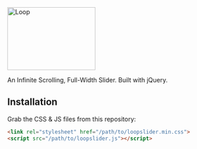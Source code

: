 <img alt="Loop" src="https://loopslider.io/assets/img/loop_logo_300px.png" width="200" height="143">

An Infinite Scrolling, Full-Width Slider. Built with jQuery.

## Installation

Grab the CSS & JS files from this repository:
```html
<link rel="stylesheet" href="/path/to/loopslider.min.css">
<script src="/path/to/loopslider.js"></script>
```

